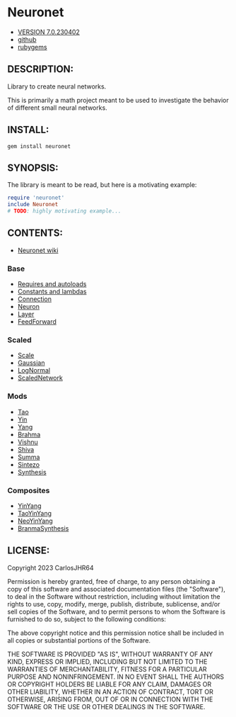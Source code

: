 # Neuronet

* [VERSION 7.0.230402](https://github.com/carlosjhr64/neuronet/releases)
* [github](https://github.com/carlosjhr64/neuronet)
* [rubygems](https://rubygems.org/gems/neuronet)

## DESCRIPTION:

Library to create neural networks.

This is primarily a math project meant to be used to investigate the behavior of
different small neural networks.

## INSTALL:
```console
gem install neuronet
```
## SYNOPSIS:

The library is meant to be read, but here is a motivating example:
```ruby
require 'neuronet'
include Neuronet
# TODO: highly motivating example...
```
## CONTENTS:

* [Neuronet wiki](https://github.com/carlosjhr64/neuronet/wiki)

### Base

* [Requires and autoloads](lib/neuronet.rb)
* [Constants and lambdas](lib/neuronet/constants.rb)
* [Connection](lib/neuronet/connection.rb)
* [Neuron](lib/neuronet/neuron.rb)
* [Layer](lib/neuronet/layer.rb)
* [FeedForward](lib/neuronet/feed_forward.rb)

### Scaled

* [Scale](lib/neuronet/scale.rb)
* [Gaussian](lib/neuronet/gaussian.rb)
* [LogNormal](lib/neuronet/log_normal.rb)
* [ScaledNetwork](lib/neuronet/scaled_network.rb)

### Mods

* [Tao](lib/neuronet/tao.rb)
* [Yin](lib/neuronet/yin.rb)
* [Yang](lib/neuronet/yang.rb)
* [Brahma](lib/neuronet/brahma.rb)
* [Vishnu](lib/neuronet/vishnu.rb)
* [Shiva](lib/neuronet/shiva.rb)
* [Summa](lib/neuronet/summa.rb)
* [Sintezo](lib/neuronet/sintezo.rb)
* [Synthesis](lib/neuronet/synthesis.rb)

### Composites

* [YinYang](lib/neuronet/yin_yang.rb)
* [TaoYinYang](lib/neuronet/tao_yin_yang.rb)
* [NeoYinYang](lib/neuronet/neo_yin_yang.rb)
* [BranmaSynthesis](lib/neuronet/brahma_synthesis.rb)

## LICENSE:

Copyright 2023 CarlosJHR64

Permission is hereby granted, free of charge,
to any person obtaining a copy of this software and
associated documentation files (the "Software"),
to deal in the Software without restriction,
including without limitation the rights
to use, copy, modify, merge, publish, distribute, sublicense, and/or sell
copies of the Software, and
to permit persons to whom the Software is furnished to do so,
subject to the following conditions:

The above copyright notice and this permission notice
shall be included in all copies or substantial portions of the Software.

THE SOFTWARE IS PROVIDED "AS IS",
WITHOUT WARRANTY OF ANY KIND, EXPRESS OR IMPLIED,
INCLUDING BUT NOT LIMITED TO THE WARRANTIES OF MERCHANTABILITY,
FITNESS FOR A PARTICULAR PURPOSE AND NONINFRINGEMENT.
IN NO EVENT SHALL THE AUTHORS OR COPYRIGHT HOLDERS BE LIABLE FOR ANY CLAIM,
DAMAGES OR OTHER LIABILITY, WHETHER IN AN ACTION OF CONTRACT,
TORT OR OTHERWISE, ARISING FROM, OUT OF OR IN CONNECTION WITH
THE SOFTWARE OR THE USE OR OTHER DEALINGS IN THE SOFTWARE.
